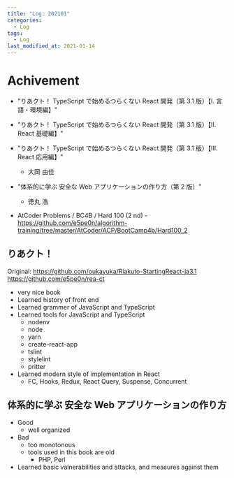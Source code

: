 ```yaml
---
title: "Log: 202101"
categories:
  - Log
tags:
  - Log
last_modified_at: 2021-01-14
---
```


# Achivement

- "りあクト！ TypeScript で始めるつらくない React 開発（第 3.1 版）【I. 言語・環境編】"
- "りあクト！ TypeScript で始めるつらくない React 開発（第 3.1 版）【II. React 基礎編】"
- "りあクト！ TypeScript で始めるつらくない React 開発（第 3.1 版）【III. React 応用編】"
  - 大岡 由佳
- "体系的に学ぶ 安全な Web アプリケーションの作り方（第 2 版）"
  - 徳丸 浩

- AtCoder Problems / BC4B / Hard 100 (2 nd)
  -https://github.com/e5pe0n/algorithm-training/tree/master/AtCoder/ACP/BootCamp4b/Hard100_2


## りあクト！

Original: https://github.com/oukayuka/Riakuto-StartingReact-ja3.1  
https://github.com/e5pe0n/rea-ct

- very nice book
- Learned history of front end 
- Learned grammer of JavaScript and TypeScript
- Learned tools for JavaScript and TypeScript
  - nodenv
  - node
  - yarn
  - create-react-app
  - tslint
  - stylelint
  - pritter
- Learned modern style of implementation in React
  - FC, Hooks, Redux, React Query, Suspense, Concurrent


## 体系的に学ぶ 安全な Web アプリケーションの作り方

- Good
  - well organized
- Bad
  - too monotonous
  - tools used in this book are old
    - PHP, Perl
- Learned basic valnerabilities and attacks, and measures against them

